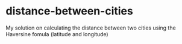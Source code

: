 # distance-between-cities
My solution on calculating the distance between two cities using the Haversine fomula (latitude and longitude)
